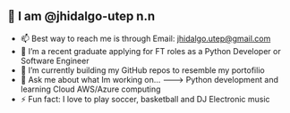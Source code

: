 
## 👋 I am @jhidalgo-utep n.n

- 📫 Best way to reach me is through Email: jhidalgo.utep@gmail.com
- 👀 I’m a recent graduate applying for FT roles as a Python Developer or Software Engineer
- 🔭 I’m currently building my GitHub repos to resemble my portofilio
- 💬 Ask me about what Im working on... ---> Python development and learning Cloud AWS/Azure computing
- ⚡ Fun fact: I love to play soccer, basketball and DJ Electronic music

